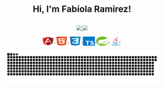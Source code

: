 <div align="center">
<div>
  <h1>Hi, I'm Fabíola Ramirez!</h1>
</div>
<br>
<div>
  <a href="https://github.com/Fabiola-V-Ramirez">
  <img height="180em" src="https://github-readme-stats.vercel.app/api?username=Fabiola-V-Ramirez&show_icons=true&theme=tokyonight&include_all_commits=true&count_private=true"/>
  <img height="180em" src="https://github-readme-stats.vercel.app/api/top-langs/?username=Fabiola-V-Ramirez&layout=compact&langs_count=7&theme=tokyonight"/>
</div>
<br>
<div>
    <img align="center" alt="Angular" height="30" width="40" src="https://raw.githubusercontent.com/devicons/devicon/master/icons/angularjs/angularjs-original.svg">
  <img align="center" alt="HTML" height="30" width="40" src="https://raw.githubusercontent.com/devicons/devicon/master/icons/html5/html5-original.svg">
  <img align="center" alt="CSS" height="30" width="40" src="https://raw.githubusercontent.com/devicons/devicon/master/icons/css3/css3-original.svg">
  <img align="center" alt="TypeScript" height="30" width="40" src="https://raw.githubusercontent.com/devicons/devicon/master/icons/typescript/typescript-plain.svg">
   <img align="center" alt="Spring" height="30" width="40" src="https://raw.githubusercontent.com/devicons/devicon/master/icons/spring/spring-original.svg">
  <img align="center" alt="Java" height="30" width="40" src="https://raw.githubusercontent.com/devicons/devicon/master/icons/java/java-original.svg">
</div>
<div>
 
  ![Snake animation](https://github.com/Fabiola-V-Ramirez/Fabiola-V-Ramirez/blob/output/github-contribution-grid-snake.svg)
 
</div>
</div>

